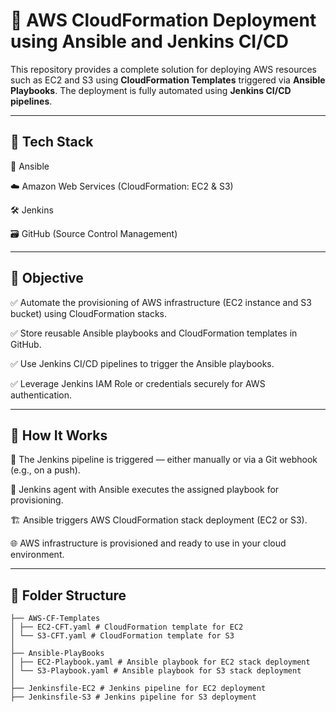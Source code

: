 # 🚀 AWS CloudFormation Deployment using Ansible and Jenkins CI/CD

This repository provides a complete solution for deploying AWS resources such as EC2 and S3 using **CloudFormation Templates** triggered via **Ansible Playbooks**. The deployment is fully automated using **Jenkins CI/CD pipelines**.

---

## 🔧 Tech Stack

🧰 Ansible

☁️ Amazon Web Services (CloudFormation: EC2 & S3)

🛠️ Jenkins

🗃️ GitHub (Source Control Management)

---

## 📌 Objective

✅ Automate the provisioning of AWS infrastructure (EC2 instance and S3 bucket) using CloudFormation stacks.

✅ Store reusable Ansible playbooks and CloudFormation templates in GitHub.

✅ Use Jenkins CI/CD pipelines to trigger the Ansible playbooks.

✅ Leverage Jenkins IAM Role or credentials securely for AWS authentication.

---

## 🧪 How It Works

🔁 The Jenkins pipeline is triggered — either manually or via a Git webhook (e.g., on a push).

🤖 Jenkins agent with Ansible executes the assigned playbook for provisioning.

🏗️ Ansible triggers AWS CloudFormation stack deployment (EC2 or S3).

🌐 AWS infrastructure is provisioned and ready to use in your cloud environment.

---

## 📁 Folder Structure

```
├── AWS-CF-Templates
│ ├── EC2-CFT.yaml # CloudFormation template for EC2
│ └── S3-CFT.yaml # CloudFormation template for S3
│
├── Ansible-PlayBooks
│ ├── EC2-Playbook.yaml # Ansible playbook for EC2 stack deployment
│ └── S3-Playbook.yaml # Ansible playbook for S3 stack deployment
│
├── Jenkinsfile-EC2 # Jenkins pipeline for EC2 deployment
├── Jenkinsfile-S3 # Jenkins pipeline for S3 deployment
```
